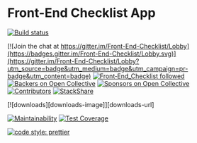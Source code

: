 # Front-End Checklist App

[![Build status][travis-image]][travis-url]




[![Join the chat at https://gitter.im/Front-End-Checklist/Lobby](https://badges.gitter.im/Front-End-Checklist/Lobby.svg)](https://gitter.im/Front-End-Checklist/Lobby?utm_source=badge&utm_medium=badge&utm_campaign=pr-badge&utm_content=badge)
[![Front‑End_Checklist followed](https://img.shields.io/badge/Front‑End_Checklist-followed-brightgreen.svg)](https://github.com/thedaviddias/Front-End-Checklist/)
[![Backers on Open Collective](https://opencollective.com/front-end-checklist/backers/badge.svg)](#backers) [![Sponsors on Open Collective](https://opencollective.com/front-end-checklist/sponsors/badge.svg)](#sponsors)
[![Contributors](https://img.shields.io/github/contributors/thedaviddias/Front-End-Checklist.svg)](https://github.com/thedaviddias/Front-End-Checklist/graphs/contributors)
[![StackShare](https://img.shields.io/badge/tech-stack-0690fa.svg?style=flat)](https://stackshare.io/thedaviddias/front-end-checklist)


[![downloads][downloads-image]][downloads-url]


[![Maintainability](https://api.codeclimate.com/v1/badges/55642648e3348bfe38eb/maintainability)](https://codeclimate.com/repos/59f3015dd77fc102a50008ee/maintainability)
[![Test Coverage](https://api.codeclimate.com/v1/badges/55642648e3348bfe38eb/test_coverage)](https://codeclimate.com/repos/59f3015dd77fc102a50008ee/test_coverage)

[![code style: prettier](https://img.shields.io/badge/code_style-prettier-ff69b4.svg?style=flat-square)](https://github.com/prettier/prettier)



[travis-image]: https://travis-ci.org/thedaviddias/Front-End-Checklist.svg
[travis-url]: https://travis-ci.org/thedaviddias/Front-End-Checklist

[gitter-image]: https://badges.gitter.im/Front-End-Checklist/Lobby.svg
[gitter-url]: https://gitter.im/Front-End-Checklist/Lobby?utm_source=badge&utm_medium=badge&utm_campaign=pr-badge&utm_content=badge
